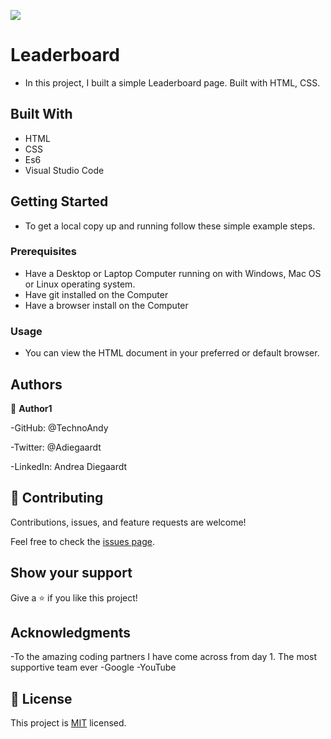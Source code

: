![](https://img.shields.io/badge/Microverse-blueviolet)

# Leaderboard

- In this project, I built a simple Leaderboard page. Built with HTML, CSS.

## Built With

- HTML
- CSS
- Es6
- Visual Studio Code

## Getting Started

- To get a local copy up and running follow these simple example steps.
### Prerequisites
- Have a Desktop or Laptop Computer running on with Windows, Mac OS or Linux operating system.
- Have git installed on the Computer
- Have a browser install on the Computer
### Usage
- You can view the HTML document in your preferred or default browser.
## Authors

👤 **Author1**

-GitHub: @TechnoAndy

-Twitter: @Adiegaardt

-LinkedIn: Andrea Diegaardt

## 🤝 Contributing

Contributions, issues, and feature requests are welcome!

Feel free to check the [issues page](../../issues/).

## Show your support

Give a ⭐️ if you like this project!

## Acknowledgments

-To the amazing coding partners I have come across from day 1. The most supportive team ever
-Google
-YouTube

## 📝 License

This project is [MIT](./LICENSE.MD) licensed.
